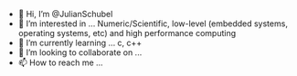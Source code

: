 - 👋 Hi, I’m @JulianSchubel
- 👀 I’m interested in ... Numeric/Scientific, low-level (embedded systems, operating systems, etc) and high performance computing 
- 🌱 I’m currently learning ... c, c++
- 💞️ I’m looking to collaborate on ...
- 📫 How to reach me ...

<!---
JulianSchubel/JulianSchubel is a ✨ special ✨ repository because its `README.md` (this file) appears on your GitHub profile.
You can click the Preview link to take a look at your changes.
--->
